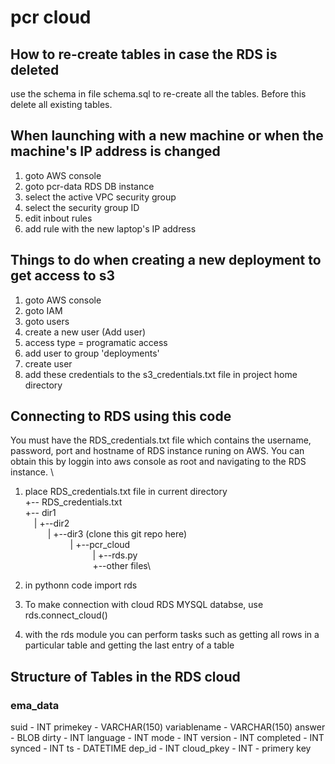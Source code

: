# pcr cloud

## How to re-create tables in case the RDS is deleted
use the schema in file schema.sql to re-create all the tables. 
Before this delete all existing tables. 

## When launching with a new machine or when the machine's IP address is changed
1. goto AWS console
2. goto pcr-data RDS DB instance
3. select the active VPC security group
4. select the security group ID
5. edit inbout rules
6. add rule with the new laptop's IP address

## Things to do when creating a new deployment to get access to s3
1. goto AWS console
2. goto IAM
3. goto users
4. create a new user (Add user)
5. access type = programatic access
6. add user to group 'deployments'
7. create user
8. add these credentials to the s3_credentials.txt file in project home directory


## Connecting to RDS using this code
You must have the RDS_credentials.txt file which contains the username, password, port and hostname of RDS instance runing on AWS. You can obtain this 
by loggin into aws console as root and navigating to the RDS instance. \
1. place RDS_credentials.txt file in current directory\
+-- RDS_credentials.txt\
+-- dir1\
&emsp;|   +--dir2\
&emsp; &emsp; |   +--dir3 (clone this git repo here)\
&emsp; &emsp; &emsp; &emsp; |  +--pcr_cloud\
&emsp; &emsp; &emsp; &emsp; &emsp; &emsp; |  +--rds.py\
&emsp; &emsp; &emsp; &emsp; &emsp; &emsp; +--other files\
              
2. in pythonn code import rds
3. To make connection with cloud RDS MYSQL databse, use 
rds.connect_cloud()
4. with the rds module you can perform tasks such as getting all rows in a particular table and getting the last entry of a table


## Structure of Tables in the RDS cloud
### ema_data
suid - INT
primekey - VARCHAR(150)
variablename - VARCHAR(150)
answer - BLOB
dirty - INT
language - INT
mode - INT
version - INT
completed - INT
synced - INT
ts - DATETIME
dep_id - INT
cloud_pkey - INT - primery key



